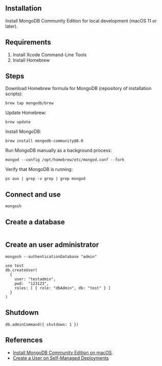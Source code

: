 ## Installation

Install MongoDB Community Edition for local development (macOS 11 or later).


## Requirements

1. Install Xcode Command-Line Tools
2. Install Homebrew


## Steps

Download Homebrew formula for MongoDB (repository of installation scripts):
```shell
brew tap mongodb/brew
```

Update Homebrew:
```shell
brew update
```

Install MongoDB:
```shell
brew install mongodb-community@8.0
```

Run MongoDB manually as a background process:
```shell
mongod --config /opt/homebrew/etc/mongod.conf --fork
```

Verify that MongoDB is running:
```shell
ps aux | grep -v grep | grep mongod
```


## Connect and use
```shell
mongosh
```

## Create a database

```shell

```


## Create an user administrator

```shell
mongosh --authenticationDatabase "admin"
```

```shell
use test
db.createUser(
  {
    user: "testadmin",
    pwd:  "123123",
    roles: [ { role: "dbAdmin", db: "test" } ]
  }
)
```


## Shutdown

```shell
db.adminCommand({ shutdown: 1 })
```


## References

- [Install MongoDB Community Edition on macOS](https://docs.mongodb.com/manual/tutorial/install-mongodb-on-os-x).
- [Create a User on Self-Managed Deployments](https://www.mongodb.com/docs/manual/tutorial/create-users/)